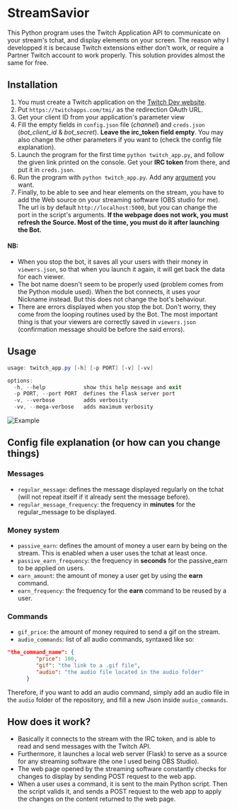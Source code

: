 # StreamSavior

This Python program uses the Twitch Application API to communicate on your stream's tchat, and display elements on your screen. The reason why I developped it is because Twitch extensions either don't work, or require a Partner Twitch account to work properly. This solution provides almost the same for free.

## Installation

1. You must create a Twitch application on the [Twitch Dev website](https://dev.twitch.tv/console/apps/).
2. Put `https://twitchapps.com/tmi/` as the redirection OAuth URL.
3. Get your client ID from your application's parameter view
4. Fill the empty fields in `config.json` file (*channel*) and `creds.json` (*bot_client_id* & *bot_secret*). **Leave the irc_token field empty**. You may also change the other parameters if you want to (check the config file explanation).
5. Launch the program for the first time `python twitch_app.py`, and follow the given link printed on the console. Get your **IRC token** from there, and put it in `creds.json`.
6. Run the program with `python twitch_app.py`. Add any [argument](#usage) you want.
7. Finally, to be able to see and hear elements on the stream, you have to add the Web source on your streaming software (OBS studio for me). The url is by default `http://localhost:5000`, but you can change the port in the script's arguments. **If the webpage does not work, you must refresh the Source. Most of the time, you must do it after launching the Bot.**

#### **NB:**
- When you stop the bot, it saves all your users with their money in `viewers.json`, so that when you launch it again, it will get back the data for each viewer.
- The bot name doesn't seem to be properly used (problem comes from the Python module used). When the bot connects, it uses your Nickname instead. But this does not change the bot's behaviour.
- There are errors displayed when you stop the bot. Don't worry, they come from the looping routines used by the Bot. The most important thing is that your viewers are correctly saved in `viewers.json` (confirmation message should be before the said errors).

## Usage

```powershell
usage: twitch_app.py [-h] [-p PORT] [-v] [-vv]

options:
  -h, --help            show this help message and exit
  -p PORT, --port PORT  defines the Flask server port
  -v, --verbose         adds verbosity
  -vv, --mega-verbose   adds maximum verbosity
```

![Example](example.gif)

## Config file explanation (or how can you change things)

### Messages
- `regular_message`: defines the message displayed regularly on the tchat (will not repeat itself if it already sent the message before).
- `regular_message_frequency`: the frequency in **minutes** for the regular_message to be displayed.

### Money system
- `passive_earn`: defines the amount of money a user earn by being on the stream. This is enabled when a user uses the tchat at least once.
- `passive_earn_frequency`: the frequency in **seconds** for the passive_earn to be applied on users.
- `earn_amount`: the amount of money a user get by using the **earn** command.
- `earn_frequency`: the frequency for the **earn** command to be reused by a user.

### Commands
- `gif_price`: the amount of money required to send a gif on the stream.
- `audio_commands`: list of all audio commands, syntaxed like so:
```json
"the_command_name": {
         "price": 100,
         "gif": "the link to a .gif file",
         "audio": "the audio file located in the audio folder"
      }
```

Therefore, if you want to add an audio command, simply add an audio file in the `audio` folder of the repository, and fill a new Json inside `audio_commands`.

## How does it work?

- Basically it connects to the stream with the IRC token, and is able to read and send messages with the Twitch API.
- Furthermore, it launches a local web server (Flask) to serve as a source for any streaming software (the one I used being OBS Studio).
- The web page opened by the streaming software constantly checks for changes to display by sending POST request to the web app.
- When a user uses a command, it is sent to the main Python script. Then the script valids it, and sends a POST request to the web app to apply the changes on the content returned to the web page.